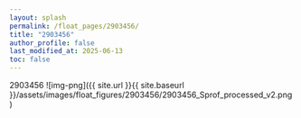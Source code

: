 ```yaml
---
layout: splash
permalink: /float_pages/2903456/
title: "2903456"
author_profile: false
last_modified_at: 2025-06-13
toc: false
---
```

 
2903456
![img-png]({{ site.url }}{{ site.baseurl }}/assets/images/float_figures/2903456/2903456_Sprof_processed_v2.png)